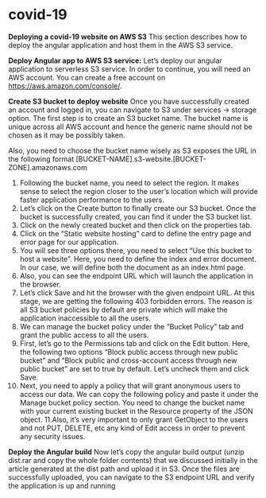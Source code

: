 # covid-19
**Deploying a covid-19 website on AWS S3**
This section describes how to deploy the angular application and host them in the AWS S3 service.

**Deploy Angular app to AWS S3 service:**
Let’s deploy our angular application to serverless S3 service. In order to continue, you will need an AWS account. You can create a free account on https://aws.amazon.com/console/. 

**Create S3 bucket to deploy website**
Once you have successfully created an account and logged in, you can navigate to S3 under services -> storage option. The first step is to create an S3 bucket name. The bucket name is unique across all AWS account and hence the generic name should not be chosen as it may be possibly taken.

Also, you need to choose the bucket name wisely as S3 exposes the URL in the following format
[BUCKET-NAME].s3-website.[BUCKET-ZONE].amazonaws.com

1. Following the bucket name, you need to select the region. It makes sense to select the region closer to the user’s location which will provide faster application performance to the users. 
2. Let’s click on the Create button to finally create our S3 bucket. Once the bucket is successfully created, you can find it under the S3 bucket list.
3. Click on the newly created bucket and then click on the properties tab. 
4. Click on the “Static website hosting” card to define the entry page and error page for our application.
5. You will see three options there, you need to select “Use this bucket to host a website”. Here, you need to define the index and error document. In our case, we will define both the document as an index.html page.
6. Also, you can see the endpoint URL which will launch the application in the browser.
7. Let’s click Save and hit the browser with the given endpoint URL. At this stage, we are getting the following 403 forbidden errors. The reason is all S3 bucket policies by default are private which will make the application inaccessible to all the users.
8. We can manage the bucket policy under the “Bucket Policy” tab and grant the public access to all the users.
9. First, let’s go to the Permissions tab and click on the Edit button. Here, the following two options “Block public access through new public bucket” and “Block public and cross-account access through new public bucket” are set to true by default. Let’s uncheck them and click Save.
10. Next, you need to apply a policy that will grant anonymous users to access our data. We can copy the following policy and paste it under the Manage bucket policy section. You need to change the bucket name with your current existing bucket in the Resource property of the JSON object.
11.Also, it’s very important to only grant GetObject to the users and not PUT, DELETE, etc any kind of Edit access in order to prevent any security issues.

**Deploy the Angular build**
Now let’s copy the angular build output (unzip dist.rar and copy the whole folder contents) that we discussed initially in the article generated at the dist path and upload it in S3.
Once the files are successfully uploaded, you can navigate to the S3 endpoint URL and verify the application is up and running


